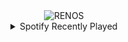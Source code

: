 <div align="center">
<picture>
    <source media="(prefers-color-scheme: dark)" srcset="https://i.ibb.co/wFwMPSwH/output-gif.gif">
    <source media="(prefers-color-scheme: light)" srcset="https://i.ibb.co/wFwMPSwH/output-gif.gif">
    <img alt="RENOS" src="https://i.ibb.co/wFwMPSwH/output-gif.gif">
</picture>
<details>
<summary>Spotify Recently Played</summary>
<img src="https://spotify-recently-played-readme.vercel.app/api?user=31d6d6zerc5ct6kck32na2ozsqf4&unique=1&width=400" alt="Spotify" />
</details>
</div>

<!-- Image deletion URL: https://ibb.co/xtfJB1fv/947369fa17d0b9ced3f3749cf4adbe17 -->